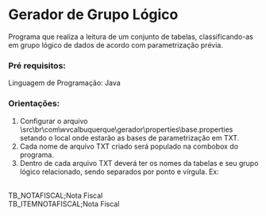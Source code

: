 # Gerador de Grupo Lógico
Programa que realiza a leitura de um conjunto de tabelas, classificando-as em grupo lógico de dados de acordo com parametrização prévia.

### Pré requisitos:
Linguagem de Programação: Java
<br>

### Orientações:
1. Configurar o arquivo \src\br\com\wvcalbuquerque\gerador\properties\base.properties setando o local onde estarão as bases de parametrização em TXT.
2. Cada nome de arquivo TXT criado será populado na combobox do programa. 
3. Dentro de cada arquivo TXT deverá ter os nomes da tabelas e seu grupo lógico relacionado, sendo separados por ponto e vírgula.
Ex: 
<br>
TB_NOTAFISCAL;Nota Fiscal
<br>
TB_ITEMNOTAFISCAL;Nota Fiscal
